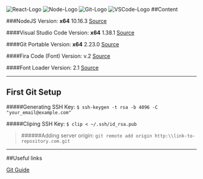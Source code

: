 ![React-Logo](https://upload.wikimedia.org/wikipedia/commons/thumb/a/a7/React-icon.svg/256px-React-icon.svg.png)	![Node-Logo](https://upload.wikimedia.org/wikipedia/commons/thumb/d/d9/Node.js_logo.svg/256px-Node.js_logo.svg.png)	![Git-Logo](https://upload.wikimedia.org/wikipedia/commons/thumb/e/e0/Git-logo.svg/256px-Git-logo.svg.png)	![VSCode-Logo](https://upload.wikimedia.org/wikipedia/commons/thumb/2/2d/Visual_Studio_Code_1.18_icon.svg/128px-Visual_Studio_Code_1.18_icon.svg.png)
##Content

###NodeJS
Version: **x64** 10.16.3 
[Source](https://github.com/crazy-max/nodejs-portable "Source")

####Visual Studio Code
Version: **x64** 1.38.1
[Source](https://code.visualstudio.com/Download "Source")

####Git Portable
Version: **x64** 2.23.0
[Source](https://git-scm.com/download/win "Source")

####Fira Code (Font)
Version: v.2
[Source](https://github.com/tonsky/FiraCode "Source")

####Font Loader
Version: 2.1
[Source](https://www.trishtech.com/font-loader/ "Source")

---

## First Git Setup

#####Generating SSH Key: 
`$ ssh-keygen -t rsa -b 4096 -C "your_email@example.com"`

#####Cliping SSH Key:
`$ clip < ~/.ssh/id_rsa.pub`

>######Adding server origin: 
>`git remote add origin http:\\link-to-repository.com.git`

---

##Useful links

[Git Guide](https://rogerdudler.github.io/git-guide/index.pt_BR.html "Source")